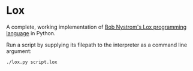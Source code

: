# Lox

A complete, working implementation of [Bob Nystrom's Lox programming language][lox] in Python.

Run a script by supplying its filepath to the interpreter as a command line argument:

    ./lox.py script.lox

[lox]: http://craftinginterpreters.com
